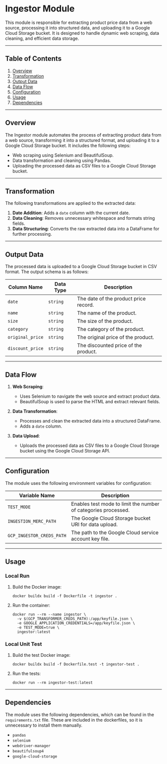 # Ingestor Module

This module is responsible for extracting product price data from a web source, processing it into structured data, and
uploading it to a Google Cloud Storage bucket. It is designed to handle dynamic web scraping, data cleaning, and
efficient data storage.

---

## Table of Contents

1. [Overview](#overview)
2. [Transformation](#transformation)
3. [Output Data](#output-data)
4. [Data Flow](#data-flow)
5. [Configuration](#configuration)
6. [Usage](#usage)
7. [Dependencies](#dependencies)

---

## Overview

The Ingestor module automates the process of extracting product data from a web source, transforming it into a
structured format, and uploading it to a Google Cloud Storage bucket. It includes the following steps:

- Web scraping using Selenium and BeautifulSoup.
- Data transformation and cleaning using Pandas.
- Uploading the processed data as CSV files to a Google Cloud Storage bucket.

---

## Transformation

The following transformations are applied to the extracted data:

1. **Date Addition**: Adds a `date` column with the current date.
2. **Data Cleaning**: Removes unnecessary whitespace and formats string fields.
3. **Data Structuring**: Converts the raw extracted data into a DataFrame for further processing.

---

## Output Data

The processed data is uploaded to a Google Cloud Storage bucket in CSV format. The output schema is as follows:

| Column Name      | Data Type | Description                           |
|------------------|-----------|---------------------------------------|
| `date`           | `string`  | The date of the product price record. |
| `name`           | `string`  | The name of the product.              |
| `size`           | `string`  | The size of the product.              |
| `category`       | `string`  | The category of the product.          |
| `original_price` | `string`  | The original price of the product.    |
| `discount_price` | `string`  | The discounted price of the product.  |

---

## Data Flow

1. **Web Scraping**:
    - Uses Selenium to navigate the web source and extract product data.
    - BeautifulSoup is used to parse the HTML and extract relevant fields.

2. **Data Transformation**:
    - Processes and clean the extracted data into a structured DataFrame.
    - Adds a `date` column.

3. **Data Upload**:
    - Uploads the processed data as CSV files to a Google Cloud Storage bucket using the Google Cloud Storage API.

---

## Configuration

The module uses the following environment variables for configuration:

| Variable Name             | Description                                                    |
|---------------------------|----------------------------------------------------------------|
| `TEST_MODE`               | Enables test mode to limit the number of categories processed. |
| `INGESTION_MERC_PATH`     | The Google Cloud Storage bucket URI for data upload.           |
| `GCP_INGESTOR_CREDS_PATH` | The path to the Google Cloud service account key file.         |

---

## Usage

### Local Run

1. Build the Docker image:
    ```shell
    docker buildx build -f Dockerfile -t ingestor .
    ```

2. Run the container:
    ```shell
    docker run --rm --name ingestor \
      -v $(GCP_TRANSFORMER_CREDS_PATH):/app/keyfile.json \
      -e GOOGLE_APPLICATION_CREDENTIALS=/app/keyfile.json \
      -e TEST_MODE=true \
      ingestor:latest
    ```

### Local Unit Test

1. Build the test Docker image:
    ```shell
    docker buildx build -f Dockerfile.test -t ingestor-test .
    ```

2. Run the tests:
    ```shell
    docker run --rm ingestor-test:latest
    ```

---

## Dependencies

The module uses the following dependencies, which can be found in the `requirements.txt` file. These are included in the
dockerfiles, so it is unnecessary to install them manually.

- `pandas`
- `selenium`
- `webdriver-manager`
- `beautifulsoup4`
- `google-cloud-storage`